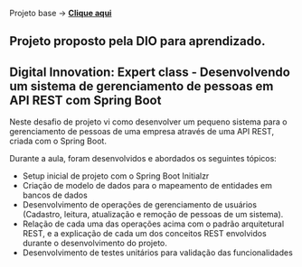 Projeto base -> [__Clique aqui__](https://github.com/rpeleias-v1/personapi_digital_innovation_one/tree/master)

## Projeto proposto pela DIO para aprendizado.

<h2>Digital Innovation: Expert class - Desenvolvendo um sistema de gerenciamento de pessoas em API REST com Spring Boot</h2>

Neste desafio de projeto vi como desenvolver um pequeno sistema para o gerenciamento de pessoas de uma empresa através de uma API REST, criada com o Spring Boot.

Durante a aula, foram desenvolvidos e abordados os seguintes tópicos:

* Setup inicial de projeto com o Spring Boot Initialzr 
* Criação de modelo de dados para o mapeamento de entidades em bancos de dados
* Desenvolvimento de operações de gerenciamento de usuários (Cadastro, leitura, atualização e remoção de pessoas de um sistema).
* Relação de cada uma das operações acima com o padrão arquitetural REST, e a explicação de cada um dos conceitos REST envolvidos durante o desenvolvimento do projeto.
* Desenvolvimento de testes unitários para validação das funcionalidades
